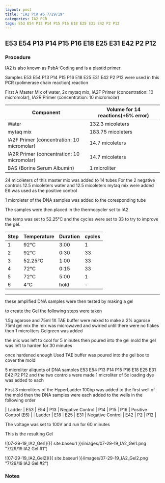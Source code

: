 ```yaml
---
layout: post
title: "IA2 PCR #6 7/29/19"
categories: IA2 PCR
tags: E53 E54 P13 P14 P15 P16 E18 E25 E31 E42 P2 P12
---
```


## E53 E54 P13 P14 P15 P16 E18 E25 E31 E42 P2 P12

### Procedure

IA2 is also known as PsbA-Coding and is a plastid primer

Samples E53 E54 P13 P14 P15 P16 E18 E25 E31 E42 P2 P12 were used in this PCR (polimerase chain reaction) reaction 

First A Master Mix of water, 2x mytaq mix, IA2F Primer (concentration: 10 micromolar), IA2R Primer (concentration: 10 micromolar)


|Component| Volume for 14 reactions(+5% error)|
|---------|---------------------------|
|Water| 132.3 micoleters|
|mytaq mix| 183.75 micoleters|
|IA2F Primer (concentration: 10 micromolar)| 14.7 micoleters|
|IA2R Primer (concentration: 10 micromolar)| 14.7 micoleters|
|BAS (Borine Serum Albumin)| 1 microliter|

24 micoleters of this master mix was added to 14 tubes 
For the 2 negative controls 12.5 micoleters water and 12.5 micoleters mytaq mix were added
E6 was used as the positive control

1 microleter of the DNA samples was added to the coresponding tube

The samples were then placed in the thermocycler set to IA2

the temp was set to 52.25°C and the cycles were set to 33 to try to improve the gel.

|Step|Temperature|Duration|cycles|
|----|-------|--------|-------|
|1|92°C|3:00|1|
|2|92°C|0:30|33|
|3|52.25°C|1:00|33|
|4|72°C|0:15|33|
|5|72°C|5:00|1|
|6|4°C|hold|-|

___________

these amplified DNA samples were then tested by making a gel

to create the Gel the following steps were taken 

1.5g agarose and 75ml 1X TAE buffer were mixed to make a 2% agarose 75ml gel mix 
the mix was microwaved and swirled until there were no flakes 
then 1 microliters Gelgreen was added

the mix was left to cool for 5 minutes then poured into the gel mold
the gel was left to harden for 30 minutes 

once hardened enough Used TAE buffer was poured into the gel box to cover the mold

5 microliter aliquots of DNA samples  E53 E54 P13 P14 P15 P16 E18 E25 E31 E42 P2 P12 and the two controls were made 
1 microliter of 5x loading dye was added to each

First 3 microliters of the HyperLadder 100bp was added to the first well of the mold 
then the DNA samples were each added to the wells in the following order 

| Ladder | E53 | E54 | P13 | Negative Control | P14 | P15 | P16 | Positive Control (E6) |
| Ladder | E18 | E25 | E31 | Negative Control | E42 | P2 | P12 |

The voltage was set to 100V and run for 60 minutes


This is the resulting Gel

![07-29-19_IA2_Gel1]({{ site.baseurl }}/images/07-29-19_IA2_Gel1.png "7/29/19 IA2 Gel #1")

![07-29-19_IA2_Gel2]({{ site.baseurl }}/images/07-29-19_IA2_Gel2.png "7/29/19 IA2 Gel #2")


### Notes
